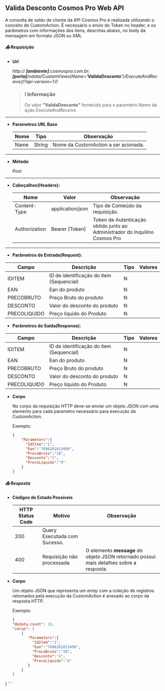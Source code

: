 ## Valida Desconto Cosmos Pro Web API

A consulta de saldo de cliente da API Cosmos Pro é realizada utilizando o conceito de CustomAction.
É necessário o envio do Token no header, e os parâmetros com informações dos itens, descritas abaixo, no body da mensagem em formato JSON ou XML

##### :outbox_tray: Requisição


- **Url** 

	*http:// **[ambiente]**.cosmospro.com.br:**[porta]**/odata/CustomViews(Name=**'ValidaDesconto'**)/ExecuteAndReceive()?api-version=1.0*
	
    > ### :grey_exclamation: Informação
    > Os valor **"ValidaDesconto"** fornecido para o parametro *Name* da ação *ExecuteAndReceive*.
	
---

- **Parametros URL Base**

    | Nome | Tipo | Observação
	| ------ | ------ | ------ |
	| Name | String | Nome da CustomAction a ser acionada. 

---

- **Método** 

	*Post*
---

- **Cabeçalhos(Headers):**

	| Nome | Valor | Observação
	| ------ | ------ | ------ |
	| Content-Type | application/json | Tipo de Conteúdo da requisição.
	| Authorization | Bearer [Token] | Token de Autenticação obtido junto ao Administrador do Inquilino Cosmos Pro

---


- **Parâmetros de Entrada(Request):**

|Campo|Descrição|Tipo|Valores|
|------|------|------|------|
|IDITEM|ID de identificação do item (Sequencial)|N||
|EAN|Ean do produto|N||
|PRECOBRUTO|Preço Bruto do produto|N||
|DESCONTO|Valor do desconto do produto|N||
|PRECOLIQUIDO|Preço líquido do Produto|N||


- **Parâmetros de Saída(Response):**

|Campo|Descrição|Tipo|Valores|
|------|------|------|------|
|IDITEM|ID de identificação do item (Sequencial)|N||
|EAN|Ean do produto|N||
|PRECOBRUTO|Preço Bruto do produto|N||
|DESCONTO|Valor do desconto do produto|N||
|PRECOLIQUIDO|Preço líquido do Produto|N||



- **Corpo**

	No corpo da requisição HTTP deve-se enviar um objeto JSON com uma elemento para cada parametro necessário para execução da CustomAction.

	Exemplo:

	```JSON
	{
        "Parameters":{
	      "IdItem":"1",
	      "Ean":"7896261013490",
		  "PrecoBruto":"10",
		  "Desconto":"1",
		  "PrecoLiquido":"9"
        }
    }
	```

##### :outbox_tray: Resposta

- **Códigos de Estado Possíveis**


	| HTTP Status Code | Motivo | Observação
	| ------ | ------ | ------ |
	| 200 | Query Executada com Sucesso. |
	| 400 | Requisição não processada | O elemento **message** do objeto JSON retornado possui mais detalhes sobre a resposta.


- **Corpo**

	Um objeto JSON que representa um *array* com a coleção de registros retornados pela execução da CustomAction é anexado ao corpo da resposta HTTP.

	Exemplo:

	```JSON
    {
    "@odata.count": 10,
    "value": [
        {
           "Parameters":{
	         "IdItem":"1",
	         "Ean":"7896261013490",
		     "PrecoBruto":"10",
		     "Desconto":"2",
		     "PrecoLiquido":"8"
           }
        }
    ]
}
	```
